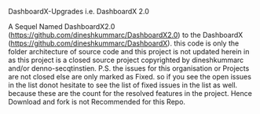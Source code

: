 DashboardX-Upgrades i.e. DashboardX 2.0

A Sequel Named DashboardX2.0 (https://github.com/dineshkummarc/DashboardX2.0) to the DashboardX (https://github.com/dineshkummarc/DashboardX).   this code is only the folder architecture of source code and this project is not updated herein in as this project is a closed source project copyrighted by dineshkummarc and/or denno-secqtinstien. P.S. the issues for this organisation or Projects are not closed else are only marked as Fixed. so if you see the open issues in the list donot hesitate to see the list of fixed issues in the list as well. because these are the count for the resolved features in the project. Hence Download and fork is not Recommended for this Repo.
